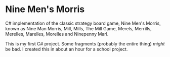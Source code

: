 Nine Men's Morris
=================

C# implementation of the classic strategy board game, Nine Men's Morris, known as Nine Man Morris, Mill, Mills, The Mill Game, Merels, Merrills, Merelles, Marelles, Morelles and Ninepenny Marl. 

This is my first C# project. Some fragments (probably the entire thing) _might_ be bad. I created this in about an hour for a school project.